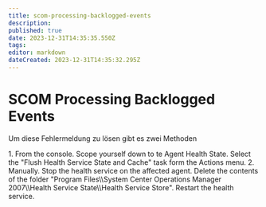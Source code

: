 ```yaml
---
title: scom-processing-backlogged-events
description: 
published: true
date: 2023-12-31T14:35:35.550Z
tags: 
editor: markdown
dateCreated: 2023-12-31T14:35:32.295Z
---
```


# SCOM Processing Backlogged Events

Um diese Fehlermeldung zu lösen gibt es zwei Methoden

<div class="vector-body" id="bkmrk-from-the-console.-sc"><div class="mw-body-content mw-content-ltr" dir="ltr" id="bkmrk-from-the-console.-sc-1" lang="de"><div class="mw-parser-output">1. From the console. Scope yourself down to te Agent Health State. Select the "Flush Health Service State and Cache" task form the Actions menu.
2. Manually. Stop the health service on the affected agent. Delete the contents of the folder "Program Files\\System Center Operations Manager 2007\\Health Service State\\Health Service Store". Restart the health service.

</div></div></div>